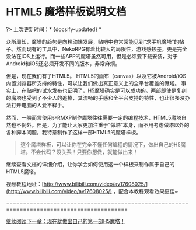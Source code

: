 # HTML5 魔塔样板说明文档

?> 上次更新时间：* {docsify-updated} *

众所周知，魔塔的趋势是向移动端发展，贴吧中也常常能见到“求手机魔塔”的帖子。然而现有的工具中，NekoRPG有着比较大的局限性，游戏感较差，更是完全没法在iOS上运行。而一些APP的魔塔虽然可用，但是必须要下载安装，对于Android和iOS还必须开发不同的版本，非常麻烦。

但是，现在我们有了HTML5。 HTML5的画布（canvas）以及它被Android/iOS内置浏览器所支持的特性，可以让我们做出真正意义上的全平台覆盖的魔塔。
事实上，在贴吧的试水发布也证明了，H5魔塔确实是可以成功的。两部即使是复刻的魔塔也受到了不少人的追捧，其流畅的手感和全平台支持的特性，也让很多没办法打开电脑的人爱不释手。

然而，一般而言使用非RMXP制作魔塔往往需要一定的编程技术，HTML5魔塔自然也不例外。但是，为了能让大家更加注重于“做塔”本身，而不用考虑做塔以外的各种脚本问题，我特意制作了这样一部HTML5的魔塔样板。

> 这个魔塔样板，可以让你在完全不懂任何编程的情况下，做出自己的H5魔塔。不会代码？没关系！只要你想做，就能做出来！

继续查看文档的详细介绍，让你学会如何使用这一个样板来制作属于自己的HTML5魔塔。

视频教程地址：[http://www.bilibili.com/video/av17608025/](http://www.bilibili.com/video/av17608025/) ，配合本教程观看效果更佳~

==========================================================================================

[继续阅读下一章：现在就做出自己的第一部H5魔塔！](start)
